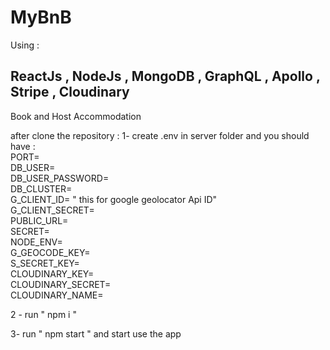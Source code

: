# MyBnB
Using : <h2> ReactJs , NodeJs , MongoDB , GraphQL , Apollo , Stripe , Cloudinary </h2>
Book and Host Accommodation

after clone the repository : 
1- create .env in server folder and you should have :<br>
PORT=<br>
DB_USER=<br>
DB_USER_PASSWORD=<br>
DB_CLUSTER=<br>
G_CLIENT_ID= " this for google geolocator Api ID"<br>
G_CLIENT_SECRET=<br>
PUBLIC_URL=<br>
SECRET=<br>
NODE_ENV=<br>
G_GEOCODE_KEY=<br>
S_SECRET_KEY=<br>
CLOUDINARY_KEY=<br>
CLOUDINARY_SECRET=<br>
CLOUDINARY_NAME=<br>


2 - run " npm i " 

3- run " npm start " and start use the app 


